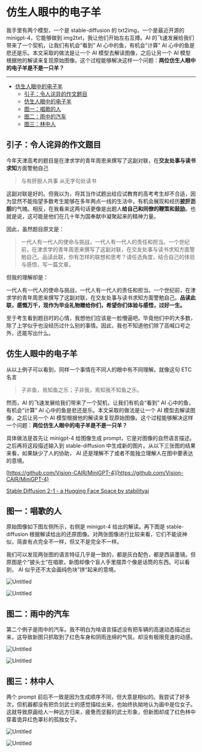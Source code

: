 # 仿生人眼中的电子羊

我手里有两个模型，一个是 stable-diffusion 的 txt2img，一个是最近开源的 minigpt-4，它能够做到 img2txt，我让他们开始左右互搏。AI 的飞速发展给我们带来了一个契机，让我们有机会“看到” AI 心中的鱼，有机会“计算” AI 心中的鱼是悲还是乐。本文采取的做法是让一个 AI 模型去解读图像，之后让另一个 AI 模型根据他的解读来复现原始图像。这个过程能够解决这样一个问题：**两位仿生人眼中的电子羊是不是一只羊？**

---
- [仿生人眼中的电子羊](#仿生人眼中的电子羊)
  - [引子：令人诧异的作文题目](#引子令人诧异的作文题目)
  - [仿生人眼中的电子羊](#仿生人眼中的电子羊-1)
  - [图一：唱歌的人](#图一唱歌的人)
  - [图二：雨中的汽车](#图二雨中的汽车)
  - [图三：林中人](#图三林中人)


## 引子：令人诧异的作文题目

今年天津高考的题目是在津求学的青年周恩来撰写了这副对联，在**交友处事与读书求知**方面警勉自己

> 与有肝胆人共事
> 从无字句处读书

这副对联是好的。但我以为，将其当作试题出给应试教育的高考考生却不合适，因为显然不能指望多数考生能够在多年两点一线的生活中，有机会展现和经历**披肝沥胆**的气魄。相反，在我看来这两句话更像是出题人**给自己和同僚的鞭策和鼓励**。也就是说，这可能是他们在几十年为国奉献中凝聚起来的精神力量。

因此，虽然题目原文是：

> 一代人有一代人的使命与挑战，一代人有一代人的责任和担当。一个世纪前，在津求学的青年周恩来撰写了这副对联，在交友处事与读书求知方面警勉自己。品读此联，你有怎样的联想和思考？请任选角度，结合自己的体验与感悟，写一篇文章。

但我的理解却是：

一代人有一代人的使命与挑战，一代人有一代人的责任和担当。一个世纪前，在津求学的青年周恩来撰写了这副对联，在交友处事与读书求知方面警勉自己。**品读此联，感慨万千，现作为毕业礼物赠给你们，希望你们体验与感悟，过好一生。**

至于考生看到题目时的心情，我想他们应该是一脸懵逼吧。毕竟他们中的大多数，除了上学似乎也没经历过什么别的事情。因此，我也不知道他们除了高喊口号之外，还能写出什么。

## 仿生人眼中的电子羊

从以上例子可以看到，同样一个事情在不同人的眼中有不同理解。就像这句 ETC 名言

> 子非鱼，焉知鱼之乐；子非我，焉知我不知鱼之乐。

然而，AI 的飞速发展给我们带来了一个契机，让我们有机会“看到” AI 心中的鱼，有机会“计算” AI 心中的鱼是悲还是乐。本文采取的做法是让一个 AI 模型去解读图像，之后让另一个 AI 模型根据他的解读来复现原始图像。这个过程能够解决这样一个问题：**两位仿生人眼中的电子羊是不是一只羊？**

具体做法是首先让 minigpt-4 给图像生成 prompt，它是对图像的自然语言描述。之后再将这段描述输入到 stable-diffusion 中生成新的图片。从以下三张图的结果来看，如果缺少了人的协助， AI 还是理解不了或者不能独立理解人在图中要表达的意境。

[https://github.com/Vision-CAIR/MiniGPT-4](https://github.com/Vision-CAIR/MiniGPT-4)

[Stable Diffusion 2-1 - a Hugging Face Space by stabilityai](https://huggingface.co/spaces/stabilityai/stable-diffusion)

## 图一：唱歌的人

原始图像如下图左侧所示，右侧是 minigpt-4 给出的解读。再下图是 stable-diffusion 根据解读给出的还原图像。对两张图像进行比较来看，它们不能说神似，简直有点完全不一样，但又不是完全不一样。

我们可以发现两张图的语言特征几乎是一致的，都是灰白配色，都是西装墨镜。但原图是个“披头士”在唱歌，新图却像个盲人手里摆弄个像是话筒的东西。可以看到， AI 似乎还不太会画纯色块”拼“起来的意境。

![Untitled](%E4%BB%BF%E7%94%9F%E4%BA%BA%E7%9C%BC%E4%B8%AD%E7%9A%84%E7%94%B5%E5%AD%90%E7%BE%8A%207378dba4da954aff909fcc1792ee9c9a/Untitled.png)

![Untitled](%E4%BB%BF%E7%94%9F%E4%BA%BA%E7%9C%BC%E4%B8%AD%E7%9A%84%E7%94%B5%E5%AD%90%E7%BE%8A%207378dba4da954aff909fcc1792ee9c9a/Untitled%201.png)

## 图二：雨中的汽车

第二个例子是雨中的汽车。我不明白为啥语言描述没有把车辆的高速动态描述出来，这导致新图只抓取到了红色车身和阴雨连绵的气氛，却没有极限竞速的动感。

![Untitled](%E4%BB%BF%E7%94%9F%E4%BA%BA%E7%9C%BC%E4%B8%AD%E7%9A%84%E7%94%B5%E5%AD%90%E7%BE%8A%207378dba4da954aff909fcc1792ee9c9a/Untitled%202.png)

![Untitled](%E4%BB%BF%E7%94%9F%E4%BA%BA%E7%9C%BC%E4%B8%AD%E7%9A%84%E7%94%B5%E5%AD%90%E7%BE%8A%207378dba4da954aff909fcc1792ee9c9a/Untitled%203.png)

## 图三：林中人

两个 prompt 前后不一致是因为生成顺序不同，但大意是相似的。我尝试了好多次，但机器都没有把负剑武士的感觉描绘出来，也始终执拗地认为画中是位女子。这就导致原画给人一种远方归来，疲惫而坚毅的武士形象，但新图却成了红色林中穿着诡异红色罩衫的孤独女子。

![Untitled](%E4%BB%BF%E7%94%9F%E4%BA%BA%E7%9C%BC%E4%B8%AD%E7%9A%84%E7%94%B5%E5%AD%90%E7%BE%8A%207378dba4da954aff909fcc1792ee9c9a/Untitled%204.png)

![Untitled](%E4%BB%BF%E7%94%9F%E4%BA%BA%E7%9C%BC%E4%B8%AD%E7%9A%84%E7%94%B5%E5%AD%90%E7%BE%8A%207378dba4da954aff909fcc1792ee9c9a/Untitled%205.png)